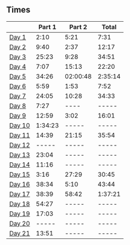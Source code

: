 ## Times
|                 | Part 1  | Part 2    | Total   |
|-----------------|---------|-----------|---------|
| [Day 1](day01)  | 2:10    | 5:21      | 7:31    |
| [Day 2](day02)  | 9:40    | 2:37      | 12:17   |
| [Day 3](day03)  | 25:23   | 9:28      | 34:51   |
| [Day 4](day04)  | 7:07    | 15:13     | 22:20   |
| [Day 5](day05)  | 34:26   | 02:00:48  | 2:35:14 |
| [Day 6](day06)  | 5:59    | 1:53      | 7:52    |
| [Day 7](day07)  | 24:05   | 10:28     | 34:33	  |
| [Day 8](day08)  | 7:27    | ----      | -----	  |
| [Day 9](day09)  | 12:59   | 3:02      | 16:01	  |
| [Day 10](day10) | 1:34:23 | -----     | -----	  |
| [Day 11](day11) | 14:39   | 21:15     | 35:54	  |
| [Day 12]()      | -----   | -----     | -----	  |
| [Day 13](day13) | 23:04   | -----     | -----	  |
| [Day 14](day14) | 11:16   | -----     | -----	  |
| [Day 15](day15) | 3:16    | 27:29     | 30:45	  |
| [Day 16](day16) | 38:34   | 5:10      | 43:44	  |
| [Day 17](day17) | 38:39   | 58:42     | 1:37:21 |
| [Day 18](day18) | 54:27   | -----     | -----   |
| [Day 19](day19) | 17:03   | -----     | -----   |
| [Day 20](day20) | -----   | -----     | -----   |
| [Day 21](day21) | 13:51   | -----     | -----   |